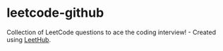 # leetcode-github
Collection of LeetCode questions to ace the coding interview! - Created using [LeetHub](https://github.com/QasimWani/LeetHub).
